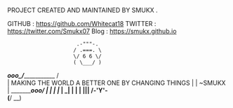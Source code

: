 PROJECT CREATED AND MAINTAINED BY SMUKX .

GITHUB : https://github.com/Whitecat18
TWITTER : https://twitter.com/Smukx07
Blog : https://smukx.github.io

                          .-"""-.
                         / .===. \
                         \/ 6 6 \/
                         ( \___/ )
  ___________________ooo__\_____/________________________
 /                                                       \
|    MAKING THE WORLD A BETTER ONE BY CHANGING THINGS     |
|                                               ~SMUKX    |
 \_________________________________ooo___________________/
                          |  |  |
                          |_ | _|
                          |  |  |
                          |__|__| 
                          /-'Y'-\
                         (__/ \__)
